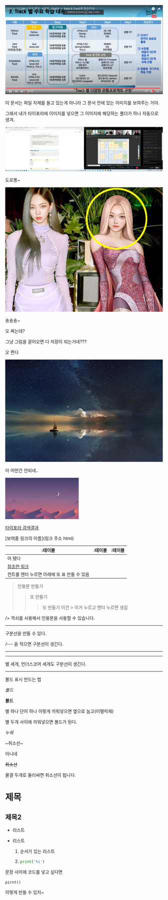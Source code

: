 ![2022-01-12](image.assets/2022-01-12.png)

이 문서는 파일 자체를 들고 있는게 아니라 그 문서 안에 있는 이미지를 보여주는 거야.

그래서 내가 타이포라에 이미지를 넣으면 그 이미지에 해당하는 폴더가 하나 자동으로 생겨.





![2022-01-12 (2)](image.assets/2022-01-12%20(2)-16419699835761.png)



도로롱~



![SM은 다 계획이 있었다&quot; 에스파 아바타로 번 돈이 무려.. : 네이버 포스트](image.assets/%EC%97%90%EC%8A%A4%ED%8C%8C.JPG)



숑숑숑~

오 쩌는데?

그냥 그림을 끌어오면 다 저장이 되는거네???

오 쩐다



![초고화질 컴퓨터 배경화면 조건 없이 그냥 드립니다 : 네이버 블로그](image.assets/%EC%B4%88%EA%B3%A0%ED%99%94%EC%A7%88_%EC%BB%B4%ED%93%A8%ED%84%B0_%EB%B0%B0%EA%B2%BD%ED%99%94%EB%A9%B4_(10).jpg)





아 어떤건 안되네..



![14개의 노트북 바탕화면 아이디어 | 바탕 화면, 노트북 바탕화면, 노트북](image.assets/1382979b1f4e607869d28478549682f3.jpg)





[타이포라 검색결과](https://tttsss77.tistory.com/149)

[보여줄 링크의 이름](링크 주소 html)



| :테이블                                                      | :테이블 | :테이블 |
| ------------------------------------------------------------ | ------- | ------- |
| 어 됐다                                                      |         |         |
| [참조한 링크](https://inasie.github.io/it%EC%9D%BC%EB%B0%98/%EB%A7%88%ED%81%AC%EB%8B%A4%EC%9A%B4-%ED%91%9C-%EB%A7%8C%EB%93%A4%EA%B8%B0/) |         |         |
| 컨트롤 엔터 누르면 아래에 또 표 만들 수 있음                 |         |         |



>
>
>인용문 만들기
>
>>
>>
>>또 만들기
>>
>>>또 만들기 이건 > 이거 누르고 엔터 누르면 생김

/> 꺽쇠를 사용해서 인용문을 사용할 수 있습니다.

---

구분선을 만들 수 있다.

/--- 을 적으면 구분선이 생긴다.

---

***

별 세개, 언더스코어 세개도 구분선이 생긴다.



___

볼드 표시 만드는 법

*볼드*

**볼드**

별 하나 단어 하나 이렇게 끼워넣으면 옆으로 눕고(이탤릭체)

별 두개 사이에 끼워넣으면 볼드가 된다.

*누워*

~취소선~

아니네

~~취소선~~

물결 두개로 둘러싸면 취소선이 됩니다.



# 제목

## 제목2

- 리스트

- 리스트

  1. 순서가 있는 리스트

  2. ```python
     print('hi')
     ```

문장 사이에 코드를 넣고 싶다면

`pirnt()`

이렇게 만들 수 있지~

